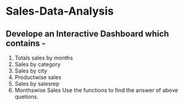 # Sales-Data-Analysis
## Develope an Interactive Dashboard which contains -
1. Totals sales by months
2. Sales by category
3. Sales by city
4. Productwise sales
5. Sales by salesrep
6. Monthswise Sales
Use the functions to find the answer of above quetions.
